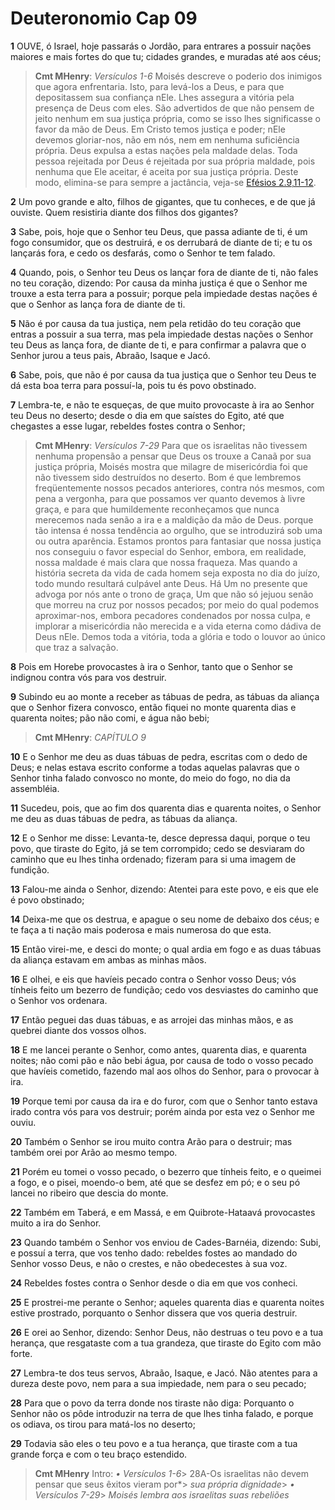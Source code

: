 # Deuteronomio Cap 09

**1** 	OUVE, ó Israel, hoje passarás o Jordão, para entrares a possuir nações maiores e mais fortes do que tu; cidades grandes, e muradas até aos céus;

> **Cmt MHenry**: *Versículos 1-6* Moisés descreve o poderio dos inimigos que agora enfrentaria. Isto, para levá-los a Deus, e para que depositassem sua confiança nEle. Lhes assegura a vitória pela presença de Deus com eles. São advertidos de que não pensem de jeito nenhum em sua justiça própria, como se isso lhes significasse o favor da mão de Deus. Em Cristo temos justiça e poder; nEle devemos gloriar-nos, não em nós, nem em nenhuma suficiência própria. Deus expulsa a estas nações pela maldade delas. Toda pessoa rejeitada por Deus é rejeitada por sua própria maldade, pois nenhuma que Ele aceitar, é aceita por sua justiça própria. Deste modo, elimina-se para sempre a jactância, veja-se [Efésios 2.9](../49N-Ef/02.md#9),[11-12](../49N-Ef/02.md#11).

**2** 	Um povo grande e alto, filhos de gigantes, que tu conheces, e de que já ouviste. Quem resistiria diante dos filhos dos gigantes?

**3** 	Sabe, pois, hoje que o Senhor teu Deus, que passa adiante de ti, é um fogo consumidor, que os destruirá, e os derrubará de diante de ti; e tu os lançarás fora, e cedo os desfarás, como o Senhor te tem falado.

**4** 	Quando, pois, o Senhor teu Deus os lançar fora de diante de ti, não fales no teu coração, dizendo: Por causa da minha justiça é que o Senhor me trouxe a esta terra para a possuir; porque pela impiedade destas nações é que o Senhor as lança fora de diante de ti.

**5** 	Não é por causa da tua justiça, nem pela retidão do teu coração que entras a possuir a sua terra, mas pela impiedade destas nações o Senhor teu Deus as lança fora, de diante de ti, e para confirmar a palavra que o Senhor jurou a teus pais, Abraão, Isaque e Jacó.

**6** 	Sabe, pois, que não é por causa da tua justiça que o Senhor teu Deus te dá esta boa terra para possuí-la, pois tu és povo obstinado.

**7** 	Lembra-te, e não te esqueças, de que muito provocaste à ira ao Senhor teu Deus no deserto; desde o dia em que saístes do Egito, até que chegastes a esse lugar, rebeldes fostes contra o Senhor;

> **Cmt MHenry**: *Versículos 7-29* Para que os israelitas não tivessem nenhuma propensão a pensar que Deus os trouxe a Canaã por sua justiça própria, Moisés mostra que milagre de misericórdia foi que não tivessem sido destruídos no deserto. Bom é que lembremos freqüentemente nossos pecados anteriores, contra nós mesmos, com pena a vergonha, para que possamos ver quanto devemos à livre graça, e para que humildemente reconheçamos que nunca merecemos nada senão a ira e a maldição da mão de Deus. porque tão intensa é nossa tendência ao orgulho, que se introduzirá sob uma ou outra aparência. Estamos prontos para fantasiar que nossa justiça nos conseguiu o favor especial do Senhor, embora, em realidade, nossa maldade é mais clara que nossa fraqueza. Mas quando a história secreta da vida de cada homem seja exposta no dia do juízo, todo mundo resultará culpável ante Deus. Há Um no presente que advoga por nós ante o trono de graça, Um que não só jejuou senão que morreu na cruz por nossos pecados; por meio do qual podemos aproximar-nos, embora pecadores condenados por nossa culpa, e implorar a misericórdia não merecida e a vida eterna como dádiva de Deus nEle. Demos toda a vitória, toda a glória e todo o louvor ao único que traz a salvação.

**8** 	Pois em Horebe provocastes à ira o Senhor, tanto que o Senhor se indignou contra vós para vos destruir.

**9** 	Subindo eu ao monte a receber as tábuas de pedra, as tábuas da aliança que o Senhor fizera convosco, então fiquei no monte quarenta dias e quarenta noites; pão não comi, e água não bebi;

> **Cmt MHenry**: *CAPÍTULO 9*

**10** 	E o Senhor me deu as duas tábuas de pedra, escritas com o dedo de Deus; e nelas estava escrito conforme a todas aquelas palavras que o Senhor tinha falado convosco no monte, do meio do fogo, no dia da assembléia.

**11** 	Sucedeu, pois, que ao fim dos quarenta dias e quarenta noites, o Senhor me deu as duas tábuas de pedra, as tábuas da aliança.

**12** 	E o Senhor me disse: Levanta-te, desce depressa daqui, porque o teu povo, que tiraste do Egito, já se tem corrompido; cedo se desviaram do caminho que eu lhes tinha ordenado; fizeram para si uma imagem de fundição.

**13** 	Falou-me ainda o Senhor, dizendo: Atentei para este povo, e eis que ele é povo obstinado;

**14** 	Deixa-me que os destrua, e apague o seu nome de debaixo dos céus; e te faça a ti nação mais poderosa e mais numerosa do que esta.

**15** 	Então virei-me, e desci do monte; o qual ardia em fogo e as duas tábuas da aliança estavam em ambas as minhas mãos.

**16** 	E olhei, e eis que havíeis pecado contra o Senhor vosso Deus; vós tínheis feito um bezerro de fundição; cedo vos desviastes do caminho que o Senhor vos ordenara.

**17** 	Então peguei das duas tábuas, e as arrojei das minhas mãos, e as quebrei diante dos vossos olhos.

**18** 	E me lancei perante o Senhor, como antes, quarenta dias, e quarenta noites; não comi pão e não bebi água, por causa de todo o vosso pecado que havíeis cometido, fazendo mal aos olhos do Senhor, para o provocar à ira.

**19** 	Porque temi por causa da ira e do furor, com que o Senhor tanto estava irado contra vós para vos destruir; porém ainda por esta vez o Senhor me ouviu.

**20** 	Também o Senhor se irou muito contra Arão para o destruir; mas também orei por Arão ao mesmo tempo.

**21** 	Porém eu tomei o vosso pecado, o bezerro que tínheis feito, e o queimei a fogo, e o pisei, moendo-o bem, até que se desfez em pó; e o seu pó lancei no ribeiro que descia do monte.

**22** 	Também em Taberá, e em Massá, e em Quibrote-Hataavá provocastes muito a ira do Senhor.

**23** 	Quando também o Senhor vos enviou de Cades-Barnéia, dizendo: Subi, e possuí a terra, que vos tenho dado: rebeldes fostes ao mandado do Senhor vosso Deus, e não o crestes, e não obedecestes à sua voz.

**24** 	Rebeldes fostes contra o Senhor desde o dia em que vos conheci.

**25** 	E prostrei-me perante o Senhor; aqueles quarenta dias e quarenta noites estive prostrado, porquanto o Senhor dissera que vos queria destruir.

**26** 	E orei ao Senhor, dizendo: Senhor Deus, não destruas o teu povo e a tua herança, que resgataste com a tua grandeza, que tiraste do Egito com mão forte.

**27** 	Lembra-te dos teus servos, Abraão, Isaque, e Jacó. Não atentes para a dureza deste povo, nem para a sua impiedade, nem para o seu pecado;

**28** 	Para que o povo da terra donde nos tiraste não diga: Porquanto o Senhor não os pôde introduzir na terra de que lhes tinha falado, e porque os odiava, os tirou para matá-los no deserto;

**29** 	Todavia são eles o teu povo e a tua herança, que tiraste com a tua grande força e com o teu braço estendido.


> **Cmt MHenry** Intro: *• Versículos 1-6*> 28A-Os israelitas não devem pensar que seus êxitos vieram por*> *sua própria dignidade*> *• Versículos 7-29*> *Moisés lembra aos israelitas suas rebeliões*